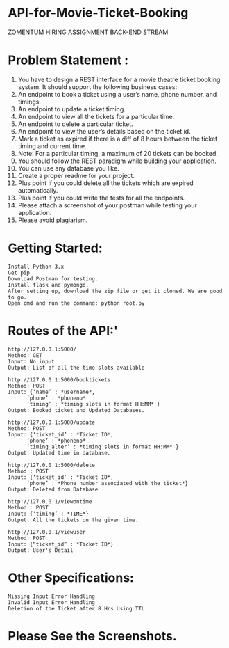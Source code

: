 # API-for-Movie-Ticket-Booking
ZOMENTUM HIRING ASSIGNMENT
BACK-END STREAM
# Problem Statement :
1. You have to design a REST interface for a movie theatre ticket booking system. It should support the following business cases:
2. An endpoint to book a ticket using a user’s name, phone number, and timings.
3. An endpoint to update a ticket timing.
4. An endpoint to view all the tickets for a particular time.
5. An endpoint to delete a particular ticket.
6. An endpoint to view the user’s details based on the ticket id.
7. Mark a ticket as expired if there is a diff of 8 hours between the ticket timing and current time.
8.  Note: For a particular timing, a maximum of 20 tickets can be booked.
9.  You should follow the REST paradigm while building your application.
10.  You can use any database you like.
11.  Create a proper readme for your project.
12.  Plus point if you could delete all the tickets which are expired automatically.
13.  Plus point if you could write the tests for all the endpoints.
14.  Please attach a screenshot of your postman while testing your application.
15.  Please avoid plagiarism. 

# Getting Started:
    Install Python 3.x
    Get pip
    Download Postman for testing.
    Install flask and pymongo.
    After setting up, download the zip file or get it cloned. We are good to go.
    Open cmd and run the command: python root.py

# Routes of the API:'
    http://127.0.0.1:5000/
    Method: GET
    Input: No input
    Output: List of all the time slots available

    http://127.0.0.1:5000/booktickets
    Method: POST
    Input: {‘name’ : *username*,
          ‘phone’ : *phoneno*
          ‘timing’ : *timing slots in format HH:MM* }
    Output: Booked ticket and Updated Databases.
    
    http://127.0.0.1:5000/update
    Method: POST
    Input: {‘ticket_id’ : *Ticket ID*,
          ‘phone’ : *phoneno*
          ‘timing_alter’ : *timing slots in format HH:MM* }
    Output: Updated time in database.
    
    http://127.0.0.1:5000/delete
    Method : POST
    Input: {‘ticket_id’ : *Ticket ID*,
          ‘phone’ : *Phone number associated with the ticket*}
    Output: Deleted from Database
   
    http://127.0.0.1/viewontime
    Method : POST
    Input: {‘timing’ : *TIME*}
    Output: All the tickets on the given time.

    http://127.0.0.1/viewuser
    Method: POST
    Input: {“ticket_id” : *Ticket ID*}
    Output: User's Detail
  
# Other Specifications:
    Missing Input Error Handling
    Invalid Input Error Handling
    Deletion of the Ticket after 8 Hrs Using TTL
    
 # Please See the Screenshots.
